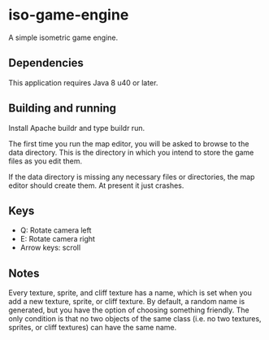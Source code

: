 # iso-game-engine
A simple isometric game engine.

## Dependencies

This application requires Java 8 u40 or later.

## Building and running

Install Apache buildr and type buildr run.

The first time you run the map editor, you will be asked to browse to the data
directory.  This is the directory in which you intend to store the game files
as you edit them.

If the data directory is missing any necessary files or directories, the map
editor should create them.  At present it just crashes.

## Keys
* Q: Rotate camera left
* E: Rotate camera right
* Arrow keys: scroll

## Notes

Every texture, sprite, and cliff texture has a name, which is set when you add
a new texture, sprite, or cliff texture.  By default, a random name is
generated, but you have the option of choosing something friendly.  The only
condition is that no two objects of the same class (i.e. no two textures,
sprites, or cliff textures) can have the same name.


